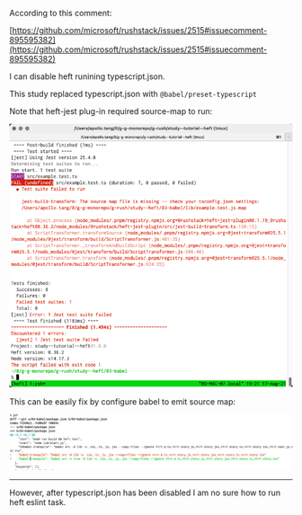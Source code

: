 According to this comment: 

[https://github.com/microsoft/rushstack/issues/2515#issuecomment-895595382](https://github.com/microsoft/rushstack/issues/2515#issuecomment-895595382)

I can disable heft runining typescript.json.

This study replaced typescript.json with `@babel/preset-typescript`

Note that heft-jest plug-in required source-map to run: 

<img src="./doc/heft-jest-fail-bc-source-map-missing.png" />

This can be easily fix by configure babel to emit source map:


<img src="./doc/babel-emit-sourcemap.png" />


----

However, after typescript.json has been disabled I am no sure how to run heft eslint task. 